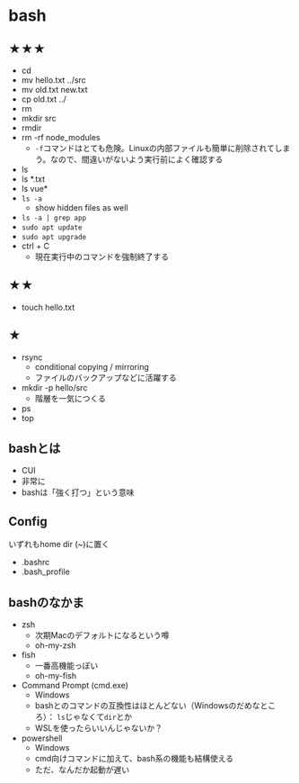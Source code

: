 # bash

## ★★★

- cd
- mv hello.txt ../src
- mv old.txt new.txt
- cp old.txt ../
- rm 
- mkdir src
- rmdir
- rm -rf node_modules
  - `-f`コマンドはとても危険。Linuxの内部ファイルも簡単に削除されてしまう。なので、間違いがないよう実行前によく確認する
- ls
- ls *.txt
- ls vue*
- `ls -a`
  - show hidden files as well
- `ls -a | grep app`
- `sudo apt update`
- `sudo apt upgrade`
- ctrl + C
  - 現在実行中のコマンドを強制終了する

## ★★
- touch hello.txt

## ★

- rsync
  - conditional copying / mirroring 
  - ファイルのバックアップなどに活躍する
- mkdir -p hello/src
  - 階層を一気につくる
- ps
- top


## bashとは

- CUI
- 非常に
- bashは「強く打つ」という意味

## Config

いずれもhome dir (~)に置く

- .bashrc
- .bash_profile


## bashのなかま

- zsh
  - 次期Macのデフォルトになるという噂
  - oh-my-zsh
- fish
  - 一番高機能っぽい
  - oh-my-fish
- Command Prompt (cmd.exe)
  - Windows
  - bashとのコマンドの互換性はほとんどない（Windowsのだめなところ）： `ls`じゃなくて`dir`とか
  - WSLを使ったらいいんじゃないか？
- powershell
  - Windows
  - cmd向けコマンドに加えて、bash系の機能も結構使える
  - ただ、なんだか起動が遅い